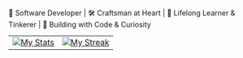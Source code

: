 🚀 Software Developer | 🛠️ Craftsman at Heart | 🧠 Lifelong Learner & Tinkerer | 🤖 Building with Code & Curiosity

<table style="border:none;margin:0 auto">
  <tr style="border:none;">
    <td style="border:none;"><a target="_blank" href="https://github.com/anuraghazra/github-readme-stats"><img src="https://github-readme-stats.vercel.app/api?username=stucodegreen&include_all_commits=true&count_private=true&show_icons=true&theme=dracula&text_color=8b8b8b&bg_color=0000&hide_border=true&custom_title=stucodegreen%27s%20Github%20Stats" alt="My Stats"/></a></td>
    <td style="border:none;"><a target="_blank" href="https://github.com/DenverCoder1/github-readme-streak-stats"><img src="https://github-readme-streak-stats.herokuapp.com?user=stucodegreen&theme=dracula&dates=8b8b8b&background=0000&hide_border=true" alt="My Streak"/></a></td>
  </tr>
</table>
